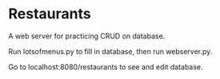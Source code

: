 # Restaurants
A web server for practicing CRUD on database.

Run lotsofmenus.py to fill in database, then run webserver.py.

Go to localhost:8080/restaurants to see and edit database.
